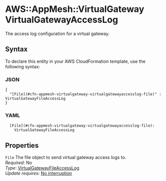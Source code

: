 # AWS::AppMesh::VirtualGateway VirtualGatewayAccessLog<a name="aws-properties-appmesh-virtualgateway-virtualgatewayaccesslog"></a>

The access log configuration for a virtual gateway\.

## Syntax<a name="aws-properties-appmesh-virtualgateway-virtualgatewayaccesslog-syntax"></a>

To declare this entity in your AWS CloudFormation template, use the following syntax:

### JSON<a name="aws-properties-appmesh-virtualgateway-virtualgatewayaccesslog-syntax.json"></a>

```
{
  "[File](#cfn-appmesh-virtualgateway-virtualgatewayaccesslog-file)" : VirtualGatewayFileAccessLog
}
```

### YAML<a name="aws-properties-appmesh-virtualgateway-virtualgatewayaccesslog-syntax.yaml"></a>

```
  [File](#cfn-appmesh-virtualgateway-virtualgatewayaccesslog-file):
    VirtualGatewayFileAccessLog
```

## Properties<a name="aws-properties-appmesh-virtualgateway-virtualgatewayaccesslog-properties"></a>

`File` <a name="cfn-appmesh-virtualgateway-virtualgatewayaccesslog-file"></a>
The file object to send virtual gateway access logs to\.  
_Required_: No  
_Type_: [VirtualGatewayFileAccessLog](aws-properties-appmesh-virtualgateway-virtualgatewayfileaccesslog.md)  
_Update requires_: [No interruption](https://docs.aws.amazon.com/AWSCloudFormation/latest/UserGuide/using-cfn-updating-stacks-update-behaviors.html#update-no-interrupt)
